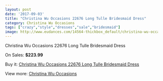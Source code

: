 ```yaml
---
layout: post
date: '2017-09-03'
title: "Christina Wu Occasions 22676 Long Tulle Bridesmaid Dress"
category: Christina Wu Occasions
tags: ["crazy","style","dresses","sale","bridesmaid"]
image: http://www.eudances.com/14564-thickbox_default/christina-wu-occasions-22676-long-tulle-bridesmaid-dress.jpg
---
```

Christina Wu Occasions 22676 Long Tulle Bridesmaid Dress

On Sales: **$223.99**
<a href="https://www.eudances.com/en/christina-wu-occasions/4359-christina-wu-occasions-22676-long-tulle-bridesmaid-dress.html"><amp-img layout="responsive" width="600" height="600" src="//www.eudances.com/14564-thickbox_default/christina-wu-occasions-22676-long-tulle-bridesmaid-dress.jpg" alt="Christina Wu Occasions 22676 Long Tulle Bridesmaid Dress 0" /></a>
<a href="https://www.eudances.com/en/christina-wu-occasions/4359-christina-wu-occasions-22676-long-tulle-bridesmaid-dress.html"><amp-img layout="responsive" width="600" height="600" src="//www.eudances.com/14567-thickbox_default/christina-wu-occasions-22676-long-tulle-bridesmaid-dress.jpg" alt="Christina Wu Occasions 22676 Long Tulle Bridesmaid Dress 1" /></a>
<a href="https://www.eudances.com/en/christina-wu-occasions/4359-christina-wu-occasions-22676-long-tulle-bridesmaid-dress.html"><amp-img layout="responsive" width="600" height="600" src="//www.eudances.com/14566-thickbox_default/christina-wu-occasions-22676-long-tulle-bridesmaid-dress.jpg" alt="Christina Wu Occasions 22676 Long Tulle Bridesmaid Dress 2" /></a>
<a href="https://www.eudances.com/en/christina-wu-occasions/4359-christina-wu-occasions-22676-long-tulle-bridesmaid-dress.html"><amp-img layout="responsive" width="600" height="600" src="//www.eudances.com/14565-thickbox_default/christina-wu-occasions-22676-long-tulle-bridesmaid-dress.jpg" alt="Christina Wu Occasions 22676 Long Tulle Bridesmaid Dress 3" /></a>

Buy it: [Christina Wu Occasions 22676 Long Tulle Bridesmaid Dress](https://www.eudances.com/en/christina-wu-occasions/4359-christina-wu-occasions-22676-long-tulle-bridesmaid-dress.html "Christina Wu Occasions 22676 Long Tulle Bridesmaid Dress")

View more: [Christina Wu Occasions](https://www.eudances.com/en/59-christina-wu-occasions "Christina Wu Occasions")
